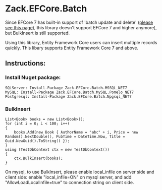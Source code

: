 # Zack.EFCore.Batch
Since EFCore 7 has built-in support of 'batch update and delete' ([please see this page](https://learn.microsoft.com/en-us/ef/core/what-is-new/ef-core-7.0/whatsnew?WT.mc_id=DT-MVP-5004444#executeupdate-and-executedelete-bulk-updates)), this library doesn't support EFCore 7 and higher anymore), but BulkInsert is still supported.

 Using this library, Entity Framework Core users can insert multiple records quickly.
 This libary supports Entity Framework Core 7 and above.  

## Instructions:  
 
### Install Nuget package:

```
SQLServer: Install-Package Zack.EFCore.Batch.MSSQL_NET7
MySQL: Install-Package Zack.EFCore.Batch.MySQL.Pomelo_NET7
Postgresql: Install-Package Zack.EFCore.Batch.Npgsql_NET7
``` 

### BulkInsert

```
List<Book> books = new List<Book>();
for (int i = 0; i < 100; i++)
{
	books.Add(new Book { AuthorName = "abc" + i, Price = new Random().NextDouble(), PubTime = DateTime.Now, Title = Guid.NewGuid().ToString() });
}
using (TestDbContext ctx = new TestDbContext())
{
	ctx.BulkInsert(books);
}
```
On mysql, to use BulkInsert, please enable local_infile on server side and client side: enable "local_infile=ON" on mysql server, and add "AllowLoadLocalInfile=true" to connection string on client side.